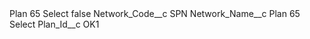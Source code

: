 <?xml version="1.0" encoding="UTF-8"?>
<CustomMetadata xmlns="http://soap.sforce.com/2006/04/metadata" xmlns:xsi="http://www.w3.org/2001/XMLSchema-instance" xmlns:xsd="http://www.w3.org/2001/XMLSchema">
    <label>Plan 65 Select</label>
    <protected>false</protected>
    <values>
        <field>Network_Code__c</field>
        <value xsi:type="xsd:string">SPN</value>
    </values>
    <values>
        <field>Network_Name__c</field>
        <value xsi:type="xsd:string">Plan 65 Select</value>
    </values>
    <values>
        <field>Plan_Id__c</field>
        <value xsi:type="xsd:string">OK1</value>
    </values>
</CustomMetadata>

